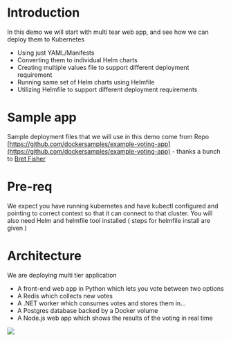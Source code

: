 # Introduction 

In this demo we will start with multi tear web app, and see how we can deploy them to Kubernetes 

- Using just YAML/Manifests 
- Converting them to individual Helm charts 
- Creating multiple values file to support different deployment requirement 
- Running same set of Helm charts using Helmfile 
- Utilizing Helmfile to support different deployment requirements 

# Sample app

Sample deployment files that we will use in this demo come from Repo [https://github.com/dockersamples/example-voting-app](https://github.com/dockersamples/example-voting-app) - thanks a bunch to [Bret Fisher](https://github.com/BretFisher)

# Pre-req 

We expect you have running kubernetes and have kubectl configured and pointing to correct context so that it can connect to that cluster.
You will also need Helm and helmfile tool installed ( steps for helmfile install are given ) 

# Architecture  

We are deploying multi tier application 

- A front-end web app in Python which lets you vote between two options
- A Redis which collects new votes
- A .NET worker which consumes votes and stores them in…
- A Postgres database backed by a Docker volume
- A Node.js web app which shows the results of the voting in real time

![](https://i.ibb.co/9yVvQ5p/voterapp.png)



